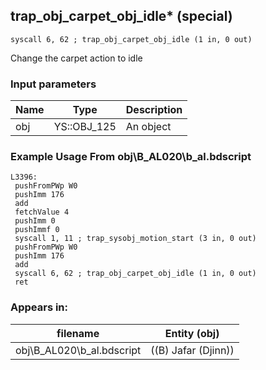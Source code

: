 ## trap_obj_carpet_obj_idle* (special)

`syscall 6, 62 ; trap_obj_carpet_obj_idle (1 in, 0 out)`

Change the carpet action to idle

### Input parameters
| Name | Type | Description
|------|------|------------
| obj   | YS::OBJ_125   | An object


### Example Usage From obj\B_AL020\b_al.bdscript
```plaintext
L3396:
 pushFromPWp W0
 pushImm 176
 add 
 fetchValue 4
 pushImm 0
 pushImmf 0
 syscall 1, 11 ; trap_sysobj_motion_start (3 in, 0 out)
 pushFromPWp W0
 pushImm 176
 add 
 syscall 6, 62 ; trap_obj_carpet_obj_idle (1 in, 0 out)
 ret
```


### Appears in:
| filename | Entity (obj)
|----------|-------------
| obj\B_AL020\b_al.bdscript       | ((B) Jafar (Djinn))          



